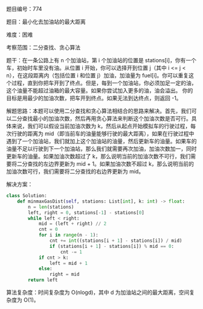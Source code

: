 题目编号：774

题目：最小化去加油站的最大距离

难度：困难

考察范围：二分查找、贪心算法

题干：在一条公路上有 n 个加油站，第 i 个加油站的位置是 stations[i]，你有一个车，初始时车里没有油。从位置 i 开始，你可以选择开到位置 j（其中 i <= j < n），在这段距离内（包括位置 i 和位置 j）加油，加油量为 fuel[i]。你可以重复这个过程，直到你把车开到了终点。但是，每到一个加油站，你必须加足一定的油，这个油量不能超过油箱的最大容量。如果你尝试加入更多的油，油会溢出。 你的目标是用最少的加油次数，把车开到终点。如果无法到达终点，则返回 -1。

解题思路：本题可以使用二分查找和贪心算法相结合的思路来解决。首先，我们可以二分查找最小的加油次数，然后再用贪心算法来判断这个加油次数是否可行。具体来说，我们可以假设当前加油次数为 k，然后从起点开始模拟车的行驶过程，每次行驶的距离为 mid（即当前车的油量能够行驶的最大距离），如果在行驶过程中遇到了一个加油站，我们就加上这个加油站的油量，然后更新车的油量。如果车的油量不足以行驶到下一个加油站，那么我们就需要再次加油，加油次数加一，同时更新车的油量。如果加油次数超过了 k，那么说明当前的加油次数不可行，我们需要将二分查找的左边界更新为 mid + 1。如果加油次数不超过 k，那么说明当前的加油次数可行，我们需要将二分查找的右边界更新为 mid。

解决方案：

```python
class Solution:
    def minmaxGasDist(self, stations: List[int], k: int) -> float:
        n = len(stations)
        left, right = 0, stations[-1] - stations[0]
        while left < right:
            mid = (left + right) // 2
            cnt = 0
            for i in range(n - 1):
                cnt += int((stations[i + 1] - stations[i]) / mid)
                if (stations[i + 1] - stations[i]) % mid == 0:
                    cnt -= 1
            if cnt > k:
                left = mid + 1
            else:
                right = mid
        return left
```

算法复杂度：时间复杂度为 O(nlogd)，其中 d 为加油站之间的最大距离，空间复杂度为 O(1)。
